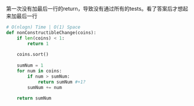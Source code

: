 第一次没有加最后一行的return，导致没有通过所有的tests。看了答案后才想起来加最后一行

```python
# O(nlogn) Time | O(1) Space
def nonConstructibleChange(coins):
	if len(coins) < 1: 
		return 1 
	
	coins.sort()
	
	sumNum = 1
	for num in coins:
		if num > sumNum:
			return sumNum #+1?
		sumNum += num
	
	return sumNum 
	
		
```